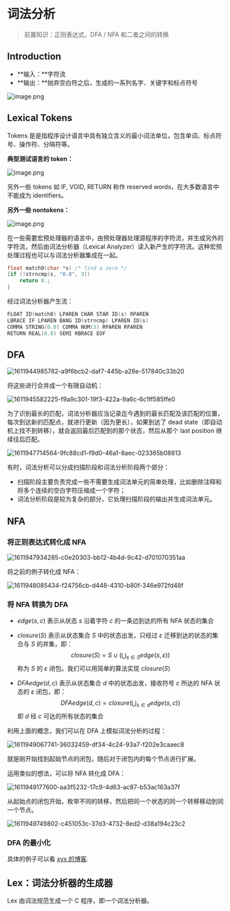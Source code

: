 # 词法分析

> 前置知识：正则表达式，DFA / NFA 和二者之间的转换

## Introduction

- **输入：**字符流
- **输出：**抛弃空白符之后，生成的一系列名字、关键字和标点符号

![image.png](./assets/1613145296952-07339943-622b-4729-a243-529ae92af47f.png)

## Lexical Tokens

Tokens 是是指程序设计语言中具有独立含义的最小词法单位，包含单词、标点符号、操作符、分隔符等。

**典型测试语言的 token：**

![image.png](./assets/1611941915239-97da851b-2a11-4139-9a99-5aee057dc352.png)

另外一些 tokens 如 IF, VOID, RETURN 称作 reserved words，在大多数语言中不能成为 identifiers。

**另外一些 nontokens：**

![image.png](./assets/1611942063214-f07199e7-df6f-46c9-8fa5-43aaed414262.png)

在一些需要宏预处理器的语言中，由预处理器处理源程序的字符流，并生成另外的字符流，然后由词法分析器（Lexical Analyzer）读入新产生的字符流。这种宏预处理过程也可以与词法分析器集成在一起。

```c
float match0(char *s) /* find a zero */
{if (!strncmp(s, "0.0", 3))
    return 0.;
}
```

经过词法分析器产生流：

```c
FLOAT ID(match0) LPAREN CHAR STAR ID(s) RPAREN
LBRACE IF LPAREN BANG ID(strncmp) LPAREN ID(s)
COMMA STRING(0.0) COMMA NUM(3) RPAREN RPAREN
RETURN REAL(0.0) SEMI RBRACE EOF
```

## DFA

![1611944985782-a9f6bcb2-daf7-445b-a28e-517840c33b20](./assets/1611944985782-a9f6bcb2-daf7-445b-a28e-517840c33b20.png)

将这些进行合并成一个有限自动机：

![1611945582225-f9a9c301-19f3-422a-9a6c-6c1ff585ffe0](./assets/1611945582225-f9a9c301-19f3-422a-9a6c-6c1ff585ffe0.png)

为了识别最长的匹配，词法分析器应当记录迄今遇到的最长匹配及该匹配的位置，每次到达新的匹配点，就进行更新（因为更长），如果到达了 dead state（即自动机上找不到转移），就会返回最后匹配到的那个状态，然后从那个 last position 继续往后匹配。

![1611947714564-9fc88cd1-f9d0-46a1-8aec-023365b08813](./assets/1611947714564-9fc88cd1-f9d0-46a1-8aec-023365b08813.png)

有时，词法分析可以分成扫描阶段和词法分析阶段两个部分：

- 扫描阶段主要负责完成一些不需要生成词法单元的简单处理，比如删除注释和将多个连续的空白字符压缩成一个字符；
- 词法分析阶段是较为复杂的部分，它处理扫描阶段的输出并生成词法单元。

## NFA

### 将正则表达式转化成 NFA

![1611947934285-c0e20303-bb12-4b4d-9c42-d701070351aa](./assets/1611947934285-c0e20303-bb12-4b4d-9c42-d701070351aa.png)

将之前的例子转化成 NFA：

![1611948085434-f24756cb-d448-4310-b80f-346e972fd48f](./assets/1611948085434-f24756cb-d448-4310-b80f-346e972fd48f.png)

### 将 NFA 转换为 DFA

- $edge(s, c)$ 表示从状态 $s$ 沿着字符 $c$ 的一条边到达的所有 NFA 状态的集合

- $closure(S)$ 表示从状态集合 $S$ 中的状态出发，只经过 $\varepsilon$ 迁移到达的状态的集合与 $S$ 的并集，即：
  $$closure(S) = S \cup \left( \bigcup_{s \in S} edge(s, \varepsilon) \right)$$
  称为 $S$ 的 $\varepsilon$ 闭包。我们可以用简单的算法实现 $closure(S)$
  
- $DFAedge(d, c)$ 表示从状态集合 $d$ 中的状态出发，接收符号 $c$ 所达的 NFA 状态的 $\varepsilon$ 闭包，即：
  $$DFAedge(d, c) = closure\left( \bigcup_{s \in d} edge(s, c) \right)$$
  即 $d$ 经 $c$ 可达的所有状态的集合


利用上面的概念，我们可以在 DFA 上模拟词法分析的过程：

![1611949067741-36032459-df34-4c24-93a7-f202e3caaec8](./assets/1611949067741-36032459-df34-4c24-93a7-f202e3caaec8.png)

就是刚开始找到起始节点的闭包，随后对于闭包内的每个节点进行扩展。

运用类似的想法，可以将 NFA 转化成 DFA：

![1611949177600-aa3f5232-17c9-4d63-ac87-b53ac163a37f](./assets/1611949177600-aa3f5232-17c9-4d63-ac87-b53ac163a37f.png)

从起始点的闭包开始，枚举不同的转移，然后把同一个状态的同一个转移移动到同一个节点。

![1611949749802-c451053c-37d3-4732-8ed2-d38a194c23c2](./assets/1611949749802-c451053c-37d3-4732-8ed2-d38a194c23c2.png)

### DFA 的最小化

具体的例子可以看 [xyx 的博客](https://xuan-insr.github.io/compile_principle/1%20Lexical%20Analysis/#25-%E4%BE%8B%E5%AD%90%E4%BB%8E%E6%AD%A3%E5%88%99%E8%A1%A8%E8%BE%BE%E5%BC%8F%E5%88%B0-dfa).

## Lex：词法分析器的生成器

Lex 由词法规范生成一个 C 程序，即一个词法分析器。